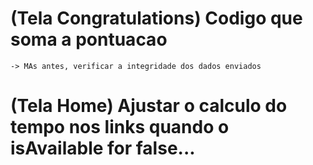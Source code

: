 # (Tela Congratulations) Codigo que soma a pontuacao
    -> MAs antes, verificar a integridade dos dados enviados

# (Tela Home) Ajustar o calculo do tempo nos links quando o isAvailable for false...
